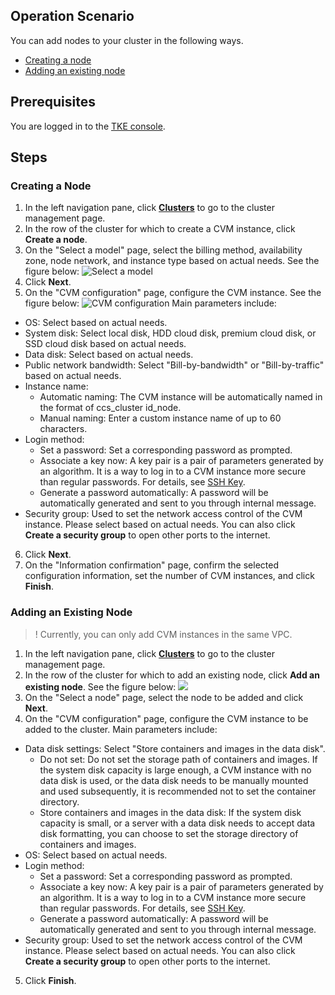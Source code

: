 ## Operation Scenario

You can add nodes to your cluster in the following ways.
- [Creating a node](#createNode)
- [Adding an existing node](#addExistingNode)

## Prerequisites

You are logged in to the [TKE console](https://console.cloud.tencent.com/tke2).

## Steps

<span id="createNode"></span>
### Creating a Node

1. In the left navigation pane, click **[Clusters](https://console.cloud.tencent.com/tke2/cluster)** to go to the cluster management page.
2. In the row of the cluster for which to create a CVM instance, click **Create a node**.
3. On the "Select a model" page, select the billing method, availability zone, node network, and instance type based on actual needs. See the figure below:
![Select a model](https://main.qcloudimg.com/raw/53c827e886d04ec02dde480de0118fc3.png)
4. Click **Next**.
5. On the "CVM configuration" page, configure the CVM instance. See the figure below:
![CVM configuration](https://main.qcloudimg.com/raw/2f2a5f425d1febc80940611d5d02decc.png)
Main parameters include:
 - OS: Select based on actual needs.
 - System disk: Select local disk, HDD cloud disk, premium cloud disk, or SSD cloud disk based on actual needs.
 - Data disk: Select based on actual needs.
 - Public network bandwidth: Select "Bill-by-bandwidth" or "Bill-by-traffic" based on actual needs.
 - Instance name:
    - Automatic naming: The CVM instance will be automatically named in the format of ccs_cluster id_node.
    - Manual naming: Enter a custom instance name of up to 60 characters.
 - Login method:
    - Set a password: Set a corresponding password as prompted.
    - Associate a key now: A key pair is a pair of parameters generated by an algorithm. It is a way to log in to a CVM instance more secure than regular passwords. For details, see [SSH Key](https://cloud.tencent.com/document/product/213/6092).
    - Generate a password automatically: A password will be automatically generated and sent to you through internal message.
 - Security group: Used to set the network access control of the CVM instance. Please select based on actual needs. You can also click **Create a security group** to open other ports to the internet.
6. Click **Next**.
7. On the "Information confirmation" page, confirm the selected configuration information, set the number of CVM instances, and click **Finish**.

<span id="addExistingNode"></span>
### Adding an Existing Node

>! Currently, you can only add CVM instances in the same VPC.

1. In the left navigation pane, click **[Clusters](https://console.cloud.tencent.com/tke2/cluster)** to go to the cluster management page.
2. In the row of the cluster for which to add an existing node, click **Add an existing node**. See the figure below:
![](https://main.qcloudimg.com/raw/b5a2d9c3c4419da6d370da1aa94f872f.png)
3. On the "Select a node" page, select the node to be added and click **Next**.
4. On the "CVM configuration" page, configure the CVM instance to be added to the cluster.
Main parameters include:
 - Data disk settings: Select "Store containers and images in the data disk".
    - Do not set: Do not set the storage path of containers and images. If the system disk capacity is large enough, a CVM instance with no data disk is used, or the data disk needs to be manually mounted and used subsequently, it is recommended not to set the container directory.
    - Store containers and images in the data disk: If the system disk capacity is small, or a server with a data disk needs to accept data disk formatting, you can choose to set the storage directory of containers and images.
 - OS: Select based on actual needs.
 - Login method:
     - Set a password: Set a corresponding password as prompted.
    - Associate a key now: A key pair is a pair of parameters generated by an algorithm. It is a way to log in to a CVM instance more secure than regular passwords. For details, see [SSH Key](https://cloud.tencent.com/document/product/213/6092).
    - Generate a password automatically: A password will be automatically generated and sent to you through internal message.
 - Security group: Used to set the network access control of the CVM instance. Please select based on actual needs. You can also click **Create a security group** to open other ports to the internet.
5. Click **Finish**.


